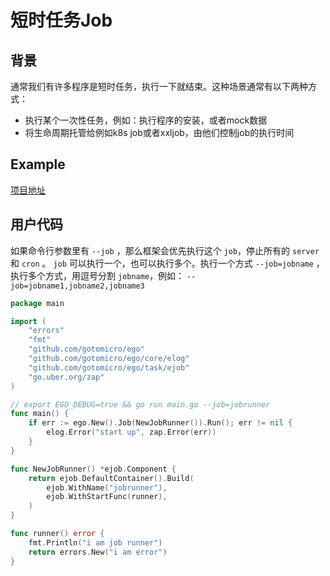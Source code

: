 # 短时任务Job
## 背景
通常我们有许多程序是短时任务，执行一下就结束。这种场景通常有以下两种方式：
* 执行某个一次性任务，例如：执行程序的安装，或者mock数据
* 将生命周期托管给例如k8s job或者xxljob，由他们控制job的执行时间

## Example
[项目地址](https://github.com/gotomicro/ego/tree/master/examples/task/job)

## 用户代码
如果命令行参数里有 ``--job`` ，那么框架会优先执行这个 ``job``，停止所有的 ``server`` 和  ``cron`` 。 ``job`` 可以执行一个，也可以执行多个。执行一个方式 ``--job=jobname`` ，执行多个方式，用逗号分割 ``jobname``，例如： ``--job=jobname1,jobname2,jobname3``

```go
package main

import (
	"errors"
	"fmt"
	"github.com/gotomicro/ego"
	"github.com/gotomicro/ego/core/elog"
	"github.com/gotomicro/ego/task/ejob"
	"go.uber.org/zap"
)

// export EGO_DEBUG=true && go run main.go --job=jobrunner
func main() {
	if err := ego.New().Job(NewJobRunner()).Run(); err != nil {
		elog.Error("start up", zap.Error(err))
	}
}

func NewJobRunner() *ejob.Component {
	return ejob.DefaultContainer().Build(
		ejob.WithName("jobrunner"),
		ejob.WithStartFunc(runner),
	)
}

func runner() error {
	fmt.Println("i am job runner")
	return errors.New("i am error")
}
``` 
